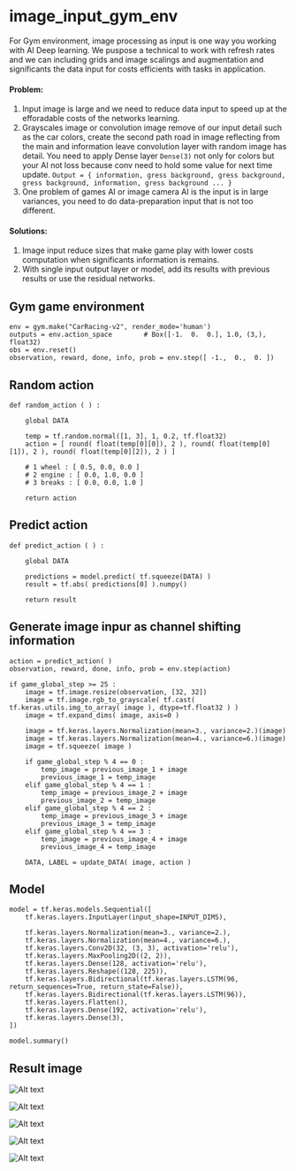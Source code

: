 # image_input_gym_env
For Gym environment, image processing as input is one way you working with AI Deep learning. We puspose a technical to work with refresh rates and we can including grids and image scalings and augmentation and significants the data input for costs efficients with tasks in application.

#### Problem: ####
1. Input image is large and we need to reduce data input to speed up at the efforadable costs of the networks learning.
2. Grayscales image or convolution image remove of our input detail such as the car colors, create the second path road in image reflecting from the main and information leave convolution layer with random image has detail. You need to apply Dense layer ```Dense(3)``` not only for colors but your AI not loss because conv need to hold some value for next time update. ``` Output = { information, gress background, gress background, gress background, information, gress background ... } ```
3. One problem of games AI or image camera AI is the input is in large variances, you need to do data-preparation input that is not too different.

#### Solutions: ####
1. Image input reduce sizes that make game play with lower costs computation when significants information is remains.
2. With single input output layer or model, add its results with previous results or use the residual networks.

## Gym game environment ##

```
env = gym.make("CarRacing-v2", render_mode='human')
outputs = env.action_space        # Box([-1.  0.  0.], 1.0, (3,), float32)
obs = env.reset()
observation, reward, done, info, prob = env.step([ -1.,  0.,  0. ])	
```

## Random action ###

```
def random_action ( ) :

    global DATA
	
    temp = tf.random.normal([1, 3], 1, 0.2, tf.float32)
    action = [ round( float(temp[0][0]), 2 ), round( float(temp[0][1]), 2 ), round( float(temp[0][2]), 2 ) ]
	
    # 1 wheel : [ 0.5, 0.0, 0.0 ]
    # 2 engine : [ 0.0, 1.0, 0.0 ]
    # 3 breaks : [ 0.0, 0.0, 1.0 ]
	
    return action
```

## Predict action ###

```
def predict_action ( ) :

    global DATA
	
    predictions = model.predict( tf.squeeze(DATA) )
    result = tf.abs( predictions[0] ).numpy()
	
    return result
```

## Generate image inpur as channel shifting information ##

```
action = predict_action( )
observation, reward, done, info, prob = env.step(action)

if game_global_step >= 25 :
    image = tf.image.resize(observation, [32, 32])
    image = tf.image.rgb_to_grayscale( tf.cast( tf.keras.utils.img_to_array( image ), dtype=tf.float32 ) )
    image = tf.expand_dims( image, axis=0 )
		
    image = tf.keras.layers.Normalization(mean=3., variance=2.)(image)
    image = tf.keras.layers.Normalization(mean=4., variance=6.)(image)
    image = tf.squeeze( image )

    if game_global_step % 4 == 0 :
        temp_image = previous_image_1 + image
        previous_image_1 = temp_image
    elif game_global_step % 4 == 1 :
        temp_image = previous_image_2 + image
        previous_image_2 = temp_image
    elif game_global_step % 4 == 2 :
        temp_image = previous_image_3 + image
        previous_image_3 = temp_image
    elif game_global_step % 4 == 3 :
        temp_image = previous_image_4 + image
        previous_image_4 = temp_image
		
    DATA, LABEL = update_DATA( image, action )
```

## Model ###
```
model = tf.keras.models.Sequential([
	tf.keras.layers.InputLayer(input_shape=INPUT_DIMS),

	tf.keras.layers.Normalization(mean=3., variance=2.),
	tf.keras.layers.Normalization(mean=4., variance=6.),
	tf.keras.layers.Conv2D(32, (3, 3), activation='relu'),
	tf.keras.layers.MaxPooling2D((2, 2)),
	tf.keras.layers.Dense(128, activation='relu'),
	tf.keras.layers.Reshape((128, 225)),
	tf.keras.layers.Bidirectional(tf.keras.layers.LSTM(96, return_sequences=True, return_state=False)),
	tf.keras.layers.Bidirectional(tf.keras.layers.LSTM(96)),
	tf.keras.layers.Flatten(),
	tf.keras.layers.Dense(192, activation='relu'),
	tf.keras.layers.Dense(3),
])

model.summary()
```


## Result image ##


![Alt text](https://github.com/jkaewprateep/image_input_gym_env/blob/main/01.png?raw=true "Title")

![Alt text](https://github.com/jkaewprateep/image_input_gym_env/blob/main/78.png?raw=true "Title")

![Alt text](https://github.com/jkaewprateep/image_input_gym_env/blob/main/79.png?raw=true "Title")

![Alt text](https://github.com/jkaewprateep/image_input_gym_env/blob/main/80.png?raw=true "Title")

![Alt text](https://github.com/jkaewprateep/image_input_gym_env/blob/main/Figure_1.png?raw=true "Title")
